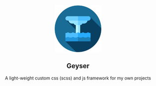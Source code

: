 <p align="center">
    <img src="./assets/geyser_icon.png" alt="Geyser CSS logo" width="150" height="150">
</p>

<h2 align="center">Geyser</h2>


<p align="center">
A light-weight custom css (scss) and js framework for my own projects
  <!-- <br>
  <a href="https://getbootstrap.com/docs/5.1/"><strong>Explore Bootstrap docs »</strong></a>
  <br>
  <br>
  <a href="https://github.com/twbs/bootstrap/issues/new?assignees=-&labels=bug&template=bug_report.yml">Report bug</a>
  ·
  <a href="https://github.com/twbs/bootstrap/issues/new?assignees=&labels=feature&template=feature_request.yml">Request feature</a>
  ·
  <a href="https://themes.getbootstrap.com/">Themes</a>
  ·
  <a href="https://blog.getbootstrap.com/">Blog</a> -->
</p>